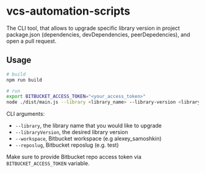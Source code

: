 # vcs-automation-scripts

The CLI tool, that allows to upgrade specific library version in project package.json (dependencies, devDependencies, peerDepedencies), and open a pull request.

## Usage

```sh
# build
npm run build

# run
export BITBUCKET_ACCESS_TOKEN="<your_access_token>"
node ./dist/main.js --library <library_name> --library-version <library_version> --workspace <bitbucket_workspace> --reposlug <bitbucket_reposlug>
```

CLI arguments:

- `--library`, the library name that you would like to upgrade
- `--libraryVersion`, the desired library version
- `--workspace`, Bitbucket workspace (e.g alexey_samoshkin)
- `--reposlug`, Bitbucket reposlug (e.g. test)


Make sure to provide Bitbucket repo access token via `BITBUCKET_ACCESS_TOKEN` variable.
